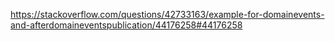 https://stackoverflow.com/questions/42733163/example-for-domainevents-and-afterdomaineventspublication/44176258#44176258